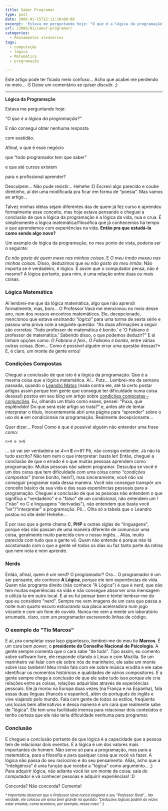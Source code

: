 ```yaml
---
title: Saber Programar
type: post
date: 2006-01-15T22:11:10+00:00
excerpt: 'Estava me perguntando hoje: "O que é a lógica da programação?" E não consegui obter nenhuma resposta com exatidão... Afinal, o que é esse negócio que "todo programador tem que saber" e que até cursos existem para o profissional aprender?'
url: /2006/01/saber-programar/
categories:
  - Pensamentos aleatórios
tags:
  - computação
  - lógica
  - Matemática
  - programação

---
```

Este artigo pode ter ficado meio confuso… Acho que acabei me perdendo no meio… :S Deixe um comentário se quiser discutir. ;)

* * *

**Lógica da Programação**

Estava me perguntando hoje:

_“O que é a lógica da programação?”_

E não consegui obter nenhuma resposta

com exatidão.

Afinal, o que é esse negócio

que “todo programador tem que saber”

e que até cursos existem

para o profissional aprender?

Desculpem… Não pude resistir… Hehehe :D Escrevi algo parecido e coube direitinho, aí dei uma modificada pra ficar em forma de “poesia”. Mas vamos ao artigo…

Talvez minhas idéias sejam diferentes das de quem já fez curso e aprendeu formalmente esse conceito, mas hoje estava pensando e cheguei a conclusão de que a lógica da programação é a lógica da vida, nua e crua. É simplesmente a lógica matemática/filosófica que já conhecemos há tempo e que aprendemos com experiências na vida. **Então pra que estudá-la como sendo algo novo?**

Um exemplo de lógica da programação, no meu ponto de vista, poderia ser o seguinte:

_Eu não gosto de quem mexe nas minhas coisas._ E _O meu irmão mexeu nas minhas coisas._ Disso, deduzimos que _eu não gosto do meu irmão_. Não importa se é verdadeiro, é lógico. É assim que o computador pensa, não é mesmo? A lógica portanto, para mim, é uma relação entre duas ou mais coisas.

### Lógica Matemática

Aí lembrei-me que da lógica matemática, algo que não aprendi formalmente, mas, bom… O Professor Vavá me mencionou no meio desse ano, num dos nossos encontros matemáticos. Ele, decepcionado, mencionou que estava ensinando _“lógica”_ para uma turma de sexta série e passou uma prova com a seguinte questão: <q>As duas afirmações a seguir são corretas: ‘Todo professor de matemática é bonito.’ e ‘O Fabiano é professor de matemática.’ Sabendo disso, o que podemos deduzir?</q> E aí tinham opções como: _O Fabiano é feio._, _O Fabiano é bonito_, entre várias outras coisas. Bom… Como é possível alguém errar uma questão dessas?* E, é claro, um monte de gente errou!

### Condições Compostas

Cheguei a conclusão de que isto é a lógica da programação. Que é a mesma coisa que a lógica matemática. Aí… Putz… Lembrei-me da semana passada, quando o [Leandro Matos][1] (nada contra ele, até tá certo postar artigos assim porque tem gente que consegue ter dificuldade numa coisa dessas!) postou em seu blog um artigo sobre [condições compostas – conjunções][2]. Eu, olhando um título como esses, pensei: “Puxa, que esplêndido! Do que será este artigo se trata?” e, antes até de tentar interpretar o título, inocentemente abri uma página para “aprender” sobre o uso do **e** em condicionais na programação. Realmente decepcionante…

Quer dizer… Poxa! Como é que é possível alguém não entender uma frase como:

<code lang="c">n>4 e n<6</code>

... só vai ser verdadeira se _4>n_ **E** _n<6_? Pô, não consigo entender. Já não tá tudo escrito? Não tem nem o que interpretar: basta ler! Então, cheguei a conclusão de que o errado é o que muitas pessoas aprendem como programação. Muitas pessoas não sabem programar. Desculpa se você é um dos caras que tem dificuldade com uma coisa como _"condições compostas"_ (nome bonito, hein?), mas sinceramente, você não vai conseguir programar nada dessa maneira. Você não consegue transpôr um conceito básico da sua vida e das suas experiências pessoais para a programação. Cheguei a conclusão de que as pessoas não entendem o que significa o "verdadeiro" e o "falso" de um condicional, não entendem um ! ("não" no C e linguagens "derivadas"), não entendem que basta você "ler"/"interpretar" a programação. Pô... Olha só a tabela que o Leandro postou no site dele! Hehehe...

É por isso que a gente chama **C**, **PHP** e outras siglas de "linguagens", porque elas não passam de uma maneira diferente de comunicar uma coisa, geralmente muito parecida com o nosso inglês... Aliás, muito parecida com tudo que a gente vê. Quem não entende é porque não tá acostumado com o que a gente vê todos os dias ou faz tanto parte da rotina que nem nota e nem aprende.

### Nerds

Então, afinal, quem é um nerd? O programador? Ora... O programador é um ser pensante, ele conhece **A Lógica**, porque ele tem experiências de vida. Quem não programa direito (não conhece "A Lógica") é que é nerd, que não tem muitas experiências na vida e não consegue absorver uma mensagem e utilizá-la em outro local. E aí eu fui pensar bem e tentei lembrar-me do que eu considero "nerd". Sempre me vem imagens de um cara que passa a noite num quarto escuro estourando sua placa aceleradora num jogo viciante e com um fone de ouvido. Nunca me vem a mente um laboratório arrumado, claro, com um programador escrevendo linhas de código.

### O exemplo do "Tio Marcos"

E aí, pra completar esse laço gigantesco, lembrei-me do meu tio **Marcos**. É um cara bem _power_, o **presidente do Conselho Nacional de Psicologia**. A gente sempre comenta que o cara sabe "de tudo". Tipo assim, eu comento sobre software livre, ele responde citando o Linux e com Mozilla. Se um marinheiro vai falar com ele sobre nós de marinheiro, ele sabe um monte sobre isso também! Meu irmão fala com ele sobre música erudita e ele sabe identificar os momentos históricos e qualidades de vários compositores. E a gente sempre chega a conclusão de que ele sabe tudo isso porque ele cria relações entre as coisas, relações adquiridas através de experiências pessoais. Ele já morou na Europa duas vezes (na França e na Espanha), fala essas duas línguas (francês e espanhol), além do português do inglês e vive viajando pelo mundo. Fala com gente de todos os estilos, freqüenta uns locais bem alternativos e dessa maneira é um cara que realmente sabe de "lógica". Ele tem uma facilidade imensa para relacionar dois conteúdos e tenho certeza que ele não teria dificuldade nenhuma para programar.

### Conclusão

E cheguei a conclusão portanto de que lógica é a capacidade que a pessoa tem de relacionar dois eventos. E a lógica é um dos valores mais importantes do homem. Não serve só para a programação, mas para a matemática, para a filosofia e para qualquer coisa que você vá fazer. A lógica não passa do seu raciocínio e do seu pensamento. Aliás, acho que a "inteligência" é uma função que recebe a "lógica" como argumento... ;) Para adquirir lógica, não adianta você ler um monte de coisa; saia do computador e vá conhecer pessoas e adquirir experiências! :D

Concorda? Não concorda? Comente!

<p style="font-style:italic;font-size:80%;">
  * Importante observar que o Professor Vavá nunca elogiaria o seu "Professor Rival"... Na verdade, ele colocou um aviso bem grande na questão: "Deduções lógicas podem às vezes estar erradas, como acontece, por exemplo, nesse caso." :)
</p>

 [1]: http://www.leandromatos.com.br
 [2]: http://www.leandromatos.com.br/pt/artigo.php?id=9

